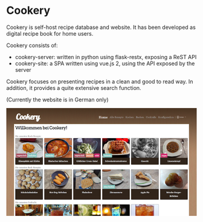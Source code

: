 # Cookery

Cookery is self-host recipe database and website. It has been developed as digital recipe book for home users.

Cookery consists of:
* cookery-server: written in python using flask-restx, exposing a ReST API
* cookery-site: a SPA written using vue.js 2, using the API exposed by the server

Cookery focuses on presenting recipes in a clean and good to read way.
In addition, it provides a quite extensive search function.

(Currently the website is in German only)

![Cookery's home page](doc/home.png)